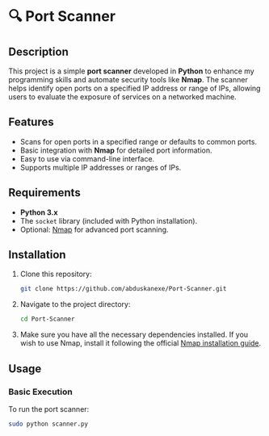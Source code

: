 # 🔍 Port Scanner

## Description
This project is a simple **port scanner** developed in **Python** to enhance my programming skills and automate security tools like **Nmap**. The scanner helps identify open ports on a specified IP address or range of IPs, allowing users to evaluate the exposure of services on a networked machine.

## Features
- Scans for open ports in a specified range or defaults to common ports.
- Basic integration with **Nmap** for detailed port information.
- Easy to use via command-line interface.
- Supports multiple IP addresses or ranges of IPs.

## Requirements
- **Python 3.x**
- The `socket` library (included with Python installation).
- Optional: [Nmap](https://nmap.org/) for advanced port scanning.

## Installation
1. Clone this repository:
    ```bash
    git clone https://github.com/abduskanexe/Port-Scanner.git
    ```
2. Navigate to the project directory:
    ```bash
    cd Port-Scanner
    ```    
3. Make sure you have all the necessary dependencies installed. If you wish to use Nmap, install it following the official [Nmap installation guide](https://nmap.org/book/inst-windows.html).

## Usage

### Basic Execution
To run the port scanner:
```bash
sudo python scanner.py 
```


